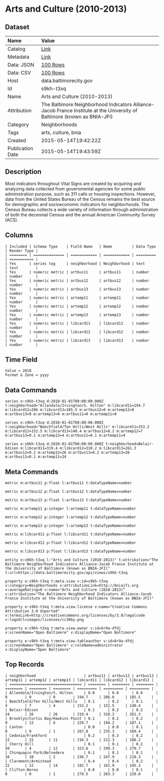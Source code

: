 # Arts and Culture (2010-2013)

## Dataset

| Name | Value |
| :--- | :---- |
| Catalog | [Link](https://catalog.data.gov/dataset/arts-and-culture-2010-2013) |
| Metadata | [Link](https://data.baltimorecity.gov/api/views/s9kh-t3xq) |
| Data: JSON | [100 Rows](https://data.baltimorecity.gov/api/views/s9kh-t3xq/rows.json?max_rows=100) |
| Data: CSV | [100 Rows](https://data.baltimorecity.gov/api/views/s9kh-t3xq/rows.csv?max_rows=100) |
| Host | data.baltimorecity.gov |
| Id | s9kh-t3xq |
| Name | Arts and Culture (2010-2013) |
| Attribution | The Baltimore Neighborhood Indicators Alliance-Jacob France Institute at the University of Baltimore (known as BNIA-JFI) |
| Category | Neighborhoods |
| Tags | arts, culture, bnia |
| Created | 2015-05-14T19:42:22Z |
| Publication Date | 2015-05-14T19:43:59Z |

## Description

Most indicators throughout Vital Signs are created by acquiring and analyzing data collected from governmental agencies for some public administration purpose, such as 311 calls or housing inspections. However, data from the United States Bureau of the Census remains the best source for demographic and socioeconomic indicators for neighborhoods. The Census Bureau collects a wide variety of information through administration of both the decennial Census and the annual American Community Survey (ACS).

## Columns

```ls
| Included | Schema Type    | Field Name   | Name         | Data Type | Render Type |
| ======== | ============== | ============ | ============ | ========= | =========== |
| Yes      | series tag     | neighborhood | Neighborhood | text      | text        |
| Yes      | numeric metric | artbus11     | artbus11     | number    | number      |
| Yes      | numeric metric | artbus12     | artbus12     | number    | number      |
| Yes      | numeric metric | artbus13     | artbus13     | number    | number      |
| Yes      | numeric metric | artemp11     | artemp11     | number    | number      |
| Yes      | numeric metric | artemp12     | artemp12     | number    | number      |
| Yes      | numeric metric | artemp13     | artemp13     | number    | number      |
| Yes      | numeric metric | libcard11    | libcard11    | number    | number      |
| Yes      | numeric metric | libcard12    | libcard12    | number    | number      |
| Yes      | numeric metric | libcard13    | libcard13    | number    | number      |
```

## Time Field

```ls
Value = 2010
Format & Zone = yyyy
```

## Data Commands

```ls
series e:s9kh-t3xq d:2010-01-01T00:00:00.000Z t:neighborhood="Allendale/Irvington/S. Hilton" m:libcard11=194.7 m:libcard12=206 m:libcard13=185.5 m:artbus12=0 m:artemp12=0 m:artbus13=0 m:artemp13=0 m:artbus11=0 m:artemp11=0

series e:s9kh-t3xq d:2010-01-01T00:00:00.000Z t:neighborhood="Beechfield/Ten Hills/West Hills" m:libcard11=153.2 m:libcard12=152.5 m:libcard13=140.4 m:artbus12=0.2 m:artemp12=7 m:artbus13=0.1 m:artemp13=4 m:artbus11=0.1 m:artemp11=4

series e:s9kh-t3xq d:2010-01-01T00:00:00.000Z t:neighborhood=Belair-Edison m:libcard11=319.4 m:libcard12=310.2 m:libcard13=261.3 m:artbus12=0.2 m:artemp12=26 m:artbus13=0.2 m:artemp13=26 m:artbus11=0.1 m:artemp11=24
```

## Meta Commands

```ls
metric m:artbus11 p:float l:artbus11 t:dataTypeName=number

metric m:artbus12 p:float l:artbus12 t:dataTypeName=number

metric m:artbus13 p:float l:artbus13 t:dataTypeName=number

metric m:artemp11 p:integer l:artemp11 t:dataTypeName=number

metric m:artemp12 p:integer l:artemp12 t:dataTypeName=number

metric m:artemp13 p:integer l:artemp13 t:dataTypeName=number

metric m:libcard11 p:float l:libcard11 t:dataTypeName=number

metric m:libcard12 p:float l:libcard12 t:dataTypeName=number

metric m:libcard13 p:float l:libcard13 t:dataTypeName=number

entity e:s9kh-t3xq l:"Arts and Culture (2010-2013)" t:attribution="The Baltimore Neighborhood Indicators Alliance-Jacob France Institute at the University of Baltimore (known as BNIA-JFI)" t:url=https://data.baltimorecity.gov/api/views/s9kh-t3xq

property e:s9kh-t3xq t:meta.view v:id=s9kh-t3xq v:category=Neighborhoods v:attributionLink=http://bniajfi.org v:averageRating=0 v:name="Arts and Culture (2010-2013)" v:attribution="The Baltimore Neighborhood Indicators Alliance-Jacob France Institute at the University of Baltimore (known as BNIA-JFI)"

property e:s9kh-t3xq t:meta.view.license v:name="Creative Commons Attribution 3.0 Unported" v:termsLink=http://creativecommons.org/licenses/by/3.0/legalcode v:logoUrl=images/licenses/cc30by.png

property e:s9kh-t3xq t:meta.view.owner v:id=6r9a-dfdj v:screenName="Open Baltimore" v:displayName="Open Baltimore"

property e:s9kh-t3xq t:meta.view.tableauthor v:id=6r9a-dfdj v:screenName="Open Baltimore" v:roleName=administrator v:displayName="Open Baltimore"
```

## Top Records

```ls
| neighborhood                      | artbus11 | artbus12 | artbus13 | artemp11 | artemp12 | artemp13 | libcard11 | libcard12 | libcard13 | 
| ================================= | ======== | ======== | ======== | ======== | ======== | ======== | ========= | ========= | ========= | 
| Allendale/Irvington/S. Hilton     | 0.0      | 0.0      | 0.0      | 0        | 0        | 0        | 194.7     | 206.0     | 185.5     | 
| Beechfield/Ten Hills/West Hills   | 0.1      | 0.2      | 0.1      | 4        | 7        | 4        | 153.2     | 152.5     | 140.4     | 
| Belair-Edison                     | 0.1      | 0.2      | 0.2      | 24       | 26       | 26       | 319.4     | 310.2     | 261.3     | 
| Brooklyn/Curtis Bay/Hawkins Point | 0.1      | 0.2      | 0.2      | 9        | 12       | 6        | 229.7     | 194.2     | 187.1     | 
| Canton                            | 0.0      | 0.0      | 0.1      | 0        | 0        | 1        | 267.8     | 235.3     | 169.4     | 
| Cedonia/Frankford                 | 0.2      | 0.3      | 0.2      | 12       | 15       | 11       | 216.3     | 212.3     | 186.2     | 
| Cherry Hill                       | 0.1      | 0.1      | 0.2      | 50       | 4        | 12       | 323.6     | 299.3     | 279.7     | 
| Chinquapin Park/Belvedere         | 0.1      | 0.1      | 0.1      | 10       | 10       | 2        | 236.7     | 247.9     | 218.3     | 
| Claremont/Armistead               | 0.4      | 0.4      | 0.2      | 22       | 22       | 14       | 182.7     | 161.9     | 145.3     | 
| Clifton-Berea                     | 0.0      | 0.0      | 0.1      | 0        | 0        | 1        | 279.5     | 263.3     | 220.8     | 
```